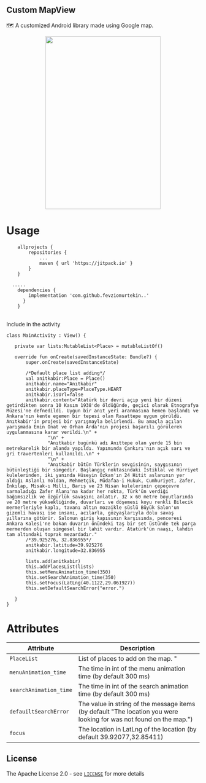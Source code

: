 ## Custom MapView
🗺️ A customized Android library made using Google map.

<p align="center">
<img align="center" src="/art/map.gif" width="300" height="450" />
</p>

# Usage

```Gradle
    allprojects {
		repositories {
			...
			maven { url 'https://jitpack.io' }
		}
	}
  
  .....
    dependencies {
	    implementation 'com.github.fevziomurtekin..'
	  }
	}
  ```

</br> Include in the activity 

 ```Gradle 
 class MainActivity : View() {

    private var lists:MutableList<Place> = mutableListOf()

    override fun onCreate(savedInstanceState: Bundle?) {
        super.onCreate(savedInstanceState)

        /*Default place list adding*/
        val anitkabir:Place = Place()
        anitkabir.name="Anıtkabir"
        anitkabir.placeType=PlaceType.HEART
        anitkabir.isUrl=false
        anitkabir.content="Atatürk bir devri açıp yeni bir düzeni getirdikten sonra 10 Kasım 1938'de öldüğünde, geçici olarak Etnografya Müzesi'ne defnedildi. Uygun bir anıt yeri aranmasına hemen başlandı ve Ankara'nın kente egemen bir tepesi olan Rasattepe uygun görüldü. Anıtkabir'in projesi bir yarışmayla belirlendi. Bu amaçla açılan yarışmada Emin Onat ve Orhan Arda'nın projesi başarılı görülerek uygulanmasına karar verildi.\n" +
                "\n" +
                "Anıtkabir bugünkü adı Anıttepe olan yerde 15 bin metrekarelik bir alanda yapıldı. Yapımında Çankırı'nın açık sarı ve gri travertenleri kullanıldı.\n" +
                "\n" +
                "Anıtkabir bütün Türklerin sevgisinin, saygısının bütünleştiği bir simgedir. Başlangıç noktasındaki İstiklal ve Hürriyet kulelerinden, iki yanında Hüseyin Özkan'ın 24 Hitit aslanının yer aldığı Aslanlı Yoldan, Mehmetçik, Müdafaa-i Hukuk, Cumhuriyet, Zafer, İnkılap, Misak-ı Milli, Barış ve 23 Nisan kulelerinin çepeçevre sarmaladığı Zafer Alanı'na kadar her nokta, Türk'ün verdiği bağımsızlık ve özgürlük savaşını anlatır. 32 x 60 metre boyutlarında ve 20 metre yüksekliğinde, duvarları ve döşemesi koyu renkli Bilecik mermerleriyle kaplı, tavanı altın mozaikle süslü Büyük Salon'un gizemli havası ise insanı, acılarla, gözyaşlarıyla dolu savaş yıllarına götürür. Salonun giriş kapısının karşısında, penceresi Ankara Kalesi'ne bakan duvarın önündeki taş bir set üstünde tek parça mermerden oluşan simgesel bir lahit vardır. Atatürk'ün naaşı, lahdin tam altındaki toprak mezardadır."
        /*39.925276, 32.836955*/
        anitkabir.latitude=39.925276
        anitkabir.longitude=32.836955

        lists.add(anitkabir)
        this.addPlacesList(lists)
        this.setMenuAnimation_time(350)  
        this.setSearchAnimation_time(350)
	    this.setFocus(LatLng(40.1122,29.061927))
        this.setDefaultSearchError("error.")

    }
}
  ```
  
# Attributes

| Attribute | Description |
| --- | --- |
| `PlaceList` | List of places to add on the map. " |
| `menuAnimation_time` | The time in int of the menu animation time (by default 300 ms) |
| `searchAnimation_time` | The time in int of the search animation time (by default 300 ms) |
| `defauiltSearchError` | The value in string of the message items (by default "The location you were looking for was not found on the map.")  |
| `focus` | The location in LatLng of the location (by default 39.92077,32.85411) |



## License
The Apache License 2.0 - see [`LICENSE`](LICENSE) for more details
